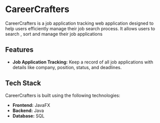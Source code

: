 # CareerCrafters

CareerCrafters is a job application tracking web application designed to help users efficiently manage their job search process. It allows users to search , sort and manage their job applications
## Features

- **Job Application Tracking:** Keep a record of all job applications with details like company, position, status, and deadlines.

## Tech Stack

CareerCrafters is built using the following technologies:

- **Frontend:** JavaFX
- **Backend:** Java
- **Database:** SQL


